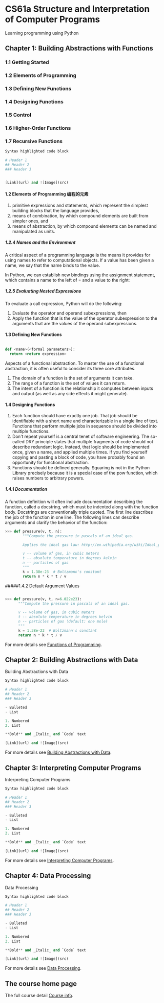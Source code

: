 # CS61a Structure and Interpretation of Computer Programs

Learning programming using Python

## Chapter 1: Building Abstractions with Functions

### 1.1   Getting Started
### 1.2   Elements of Programming
### 1.3   Defining New Functions
### 1.4   Designing Functions
### 1.5   Control
### 1.6   Higher-Order Functions
### 1.7   Recursive Functions

```Python
Syntax highlighted code block

# Header 1
## Header 2
### Header 3


[Link](url) and ![Image](src)
```

#### 1.2 Elements of Programming 编程的元素

1. primitive expressions and statements, which represent the simplest building blocks that the language provides,
2. means of combination, by which compound elements are built from simpler ones, and
3. means of abstraction, by which compound elements can be named and manipulated as units.


##### 1.2.4   Names and the Environment

A critical aspect of a programming language is the means it provides for using names to refer to computational objects. If a value has been given a name, we say that the name binds to the value.

In Python, we can establish new bindings using the assignment statement, which contains a name to the left of = and a value to the right:

##### 1.2.5   Evaluating Nested Expressions

To evaluate a call expression, Python will do the following:

1. Evaluate the operator and operand subexpressions, then
2. Apply the function that is the value of the operator subexpression to the arguments that are the values of the operand subexpressions.

#### 1.3   Defining New Functions

  ```python

  def <name>(<formal parameters>):
    return <return expression>


  ```

  Aspects of a functional abstraction.
  To master the use of a functional abstraction, it is often useful to consider its three core attributes.
  1.  The domain of a function is the set of arguments it can take.
  2. The range of a function is the set of values it can return.
  3. The intent of a function is the relationship it computes between inputs and output (as well as any side effects it might generate).

#### 1.4   Designing Functions

1. Each function should have exactly one job. That job should be identifiable with a short name and characterizable in a single line of text. Functions that perform multiple jobs in sequence should be divided into multiple functions.
2. Don't repeat yourself is a central tenet of software engineering. The so-called DRY principle states that multiple fragments of code should not describe redundant logic. Instead, that logic should be implemented once, given a name, and applied multiple times. If you find yourself copying and pasting a block of code, you have probably found an opportunity for functional abstraction.
3. Functions should be defined generally. Squaring is not in the Python Library precisely because it is a special case of the pow function, which raises numbers to arbitrary powers.


##### 1.4.1   Documentation
A function definition will often include documentation describing the function, called a docstring, which must be indented along with the function body. Docstrings are conventionally triple quoted. The first line describes the job of the function in one line. The following lines can describe arguments and clarify the behavior of the function:

```python
>>> def pressure(v, t, n):
        """Compute the pressure in pascals of an ideal gas.

        Applies the ideal gas law: http://en.wikipedia.org/wiki/Ideal_gas_law

        v -- volume of gas, in cubic meters
        t -- absolute temperature in degrees kelvin
        n -- particles of gas
        """
        k = 1.38e-23  # Boltzmann's constant
        return n * k * t / v
```

#####1.4.2   Default Argument Values

```python

>>> def pressure(v, t, n=6.022e23):
      """Compute the pressure in pascals of an ideal gas.

      v -- volume of gas, in cubic meters
      t -- absolute temperature in degrees kelvin
      n -- particles of gas (default: one mole)
      """
      k = 1.38e-23  # Boltzmann's constant
      return n * k * t / v

```
For more details see [Functions of Programming](http://composingprograms.com/pages/12-elements-of-programming.html).

## Chapter 2: Building Abstractions with Data

Building Abstractions with Data

```Python
Syntax highlighted code block

# Header 1
## Header 2
### Header 3

- Bulleted
- List

1. Numbered
2. List

**Bold** and _Italic_ and `Code` text

[Link](url) and ![Image](src)
```

For more details see [Building Abstractions with Data](http://composingprograms.com/pages/21-introduction.html).

## Chapter 3: Interpreting Computer Programs

Interpreting Computer Programs

```Python
Syntax highlighted code block

# Header 1
## Header 2
### Header 3

- Bulleted
- List

1. Numbered
2. List

**Bold** and _Italic_ and `Code` text

[Link](url) and ![Image](src)
```

For more details see [Interpreting Computer Programs](http://composingprograms.com/pages/31-introduction.html).



## Chapter 4: Data Processing

Data Processing

```Python
Syntax highlighted code block

# Header 1
## Header 2
### Header 3

- Bulleted
- List

1. Numbered
2. List

**Bold** and _Italic_ and `Code` text

[Link](url) and ![Image](src)
```

For more details see [Data Processing](http://composingprograms.com/pages/41-introduction.html).

## The course home page

The full course detail [Course info](https://cs61a.org/).
